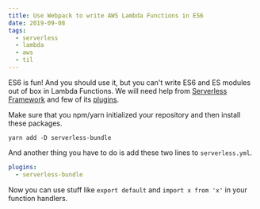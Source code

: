 ```yaml
---
title: Use Webpack to write AWS Lambda Functions in ES6
date: 2019-09-08
tags:
  - serverless
  - lambda
  - aws
  - til
---
```


ES6 is fun! And you should use it, but you can't write ES6 and ES modules out of box in Lambda Functions. We will need help from [Serverless Framework](https://serverless.com/) and few of its [plugins](https://serverless.com/plugins/).

Make sure that you npm/yarn initialized your repository and then install these packages.

```terminal
yarn add -D serverless-bundle
```

And another thing you have to do is add these two lines to `serverless.yml`.

```yml
plugins:
  - serverless-bundle
```

Now you can use stuff like `export default` and `import x from 'x'` in your function handlers.
